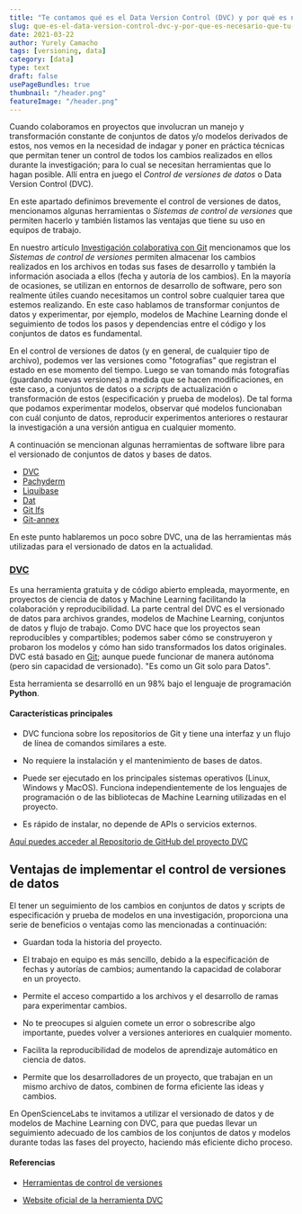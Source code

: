 ```yaml
---
title: "Te contamos qué es el Data Version Control (DVC) y por qué es necesario que tu equipo sepa cómo utilizarlo"
slug: que-es-el-data-version-control-dvc-y-por-que-es-necesario-que-tu-equipo-sepa-como-utilizarlo
date: 2021-03-22
author: Yurely Camacho
tags: [versioning, data]
category: [data]
type: text
draft: false
usePageBundles: true
thumbnail: "/header.png"
featureImage: "/header.png"
---
```



<!-- # Te contamos qué es el Data Version Control (DVC) y por qué es necesario que tu equipo sepa cómo utilizarlo -->
<!-- **Por Yurely Camacho** -->



Cuando colaboramos en proyectos que involucran un manejo y
transformación constante de conjuntos de datos y/o modelos derivados de
estos, nos vemos en la necesidad de indagar y poner en práctica técnicas
que permitan tener un control de todos los cambios realizados en ellos
durante la investigación; para lo cual se necesitan herramientas que lo
hagan posible. Allí entra en juego el *Control de versiones de datos* o
Data Version Control (DVC).

<!-- TEASER_END -->

En este apartado definimos brevemente el control de versiones de datos,
mencionamos algunas herramientas o *Sistemas de control de versiones*
que permiten hacerlo y también listamos las ventajas que tiene su uso en
equipos de trabajo.

En nuestro artículo [Investigación colaborativa con
Git](https://opensciencelabs.org/blog/0009-investigacion_colaborativa_con_git/investigacion-colaborativa-con-git/)
mencionamos que los *Sistemas de control de versiones* permiten
almacenar los cambios realizados en los archivos en todas sus fases de
desarrollo y también la información asociada a ellos (fecha y autoría de
los cambios). En la mayoría de ocasiones, se utilizan en entornos de
desarrollo de software, pero son realmente útiles cuando necesitamos un
control sobre cualquier tarea que estemos realizando. En este caso
hablamos de transformar conjuntos de datos y experimentar, por ejemplo,
modelos de Machine Learning donde el seguimiento de todos los pasos y
dependencias entre el código y los conjuntos de datos es fundamental.

En el control de versiones de datos (y en general, de cualquier tipo de
archivo), podemos ver las versiones como "fotografías" que registran el
estado en ese momento del tiempo. Luego se van tomando más fotografías
(guardando nuevas versiones) a medida que se hacen modificaciones, en
este caso, a conjuntos de datos o a *scripts* de actualización o
transformación de estos (especificación y prueba de modelos). De tal
forma que podamos experimentar modelos, observar qué modelos funcionaban
con cuál conjunto de datos, reproducir experimentos anteriores o
restaurar la investigación a una versión antigua en cualquier momento.

A continuación se mencionan algunas herramientas de software libre para
el versionado de conjuntos de datos y bases de datos.

- [DVC](https://dvc.org/)
- [Pachyderm](https://www.pachyderm.com/)
- [Liquibase](https://www.liquibase.org/)
- [Dat](https://dat.foundation/)
- [Git lfs](https://git-lfs.github.com/)
- [Git-annex](https://git-annex.branchable.com/)

En este punto hablaremos un poco sobre DVC, una de las herramientas más
utilizadas para el versionado de datos en la actualidad.

### [DVC](https://dvc.org/)

Es una herramienta gratuita y de código abierto empleada, mayormente, en
proyectos de ciencia de datos y Machine Learning facilitando la
colaboración y reproducibilidad. La parte central del DVC es el
versionado de datos para archivos grandes, modelos de Machine Learning,
conjuntos de datos y flujo de trabajo. Como DVC hace que los proyectos
sean reproducibles y compartibles; podemos saber cómo se construyeron y
probaron los modelos y cómo han sido transformados los datos originales.
DVC está basado en
[Git](https://opensciencelabs.org/blog/0002-GitCeroACien/git-de-en-diez-sencillos-pasos/);
aunque puede funcionar de manera autónoma (pero sin capacidad de
versionado). "Es como un Git solo para Datos".

Esta herramienta se desarrolló en un 98% bajo el lenguaje de
programación **Python**.

#### Características principales

- DVC funciona sobre los repositorios de Git y tiene una interfaz y un
  flujo de línea de comandos similares a este.

- No requiere la instalación y el mantenimiento de bases de
  datos.

- Puede ser ejecutado en los principales sistemas operativos (Linux,
  Windows y MacOS). Funciona independientemente de los lenguajes de
  programación o de las bibliotecas de Machine Learning utilizadas en el
  proyecto.

- Es rápido de instalar, no depende de APIs o servicios externos.

[Aquí puedes acceder al Repositorio de GitHub del proyecto DVC](https://github.com/iterative/dvc)

## Ventajas de implementar el control de versiones de datos

El tener un seguimiento de los cambios en conjuntos de datos y scripts
de especificación y prueba de modelos en una investigación, proporciona una serie de
beneficios o ventajas como las mencionadas a continuación:

- Guardan toda la historia del proyecto.

- El trabajo en equipo es más sencillo, debido a la especificación de
  fechas y autorías de cambios; aumentando la capacidad de colaborar en
  un proyecto.

- Permite el acceso compartido a los archivos y el desarrollo de ramas
  para experimentar cambios.

- No te preocupes si alguien comete un error o sobrescribe algo
  importante, puedes volver a versiones anteriores en cualquier momento.

- Facilita la reproducibilidad de modelos de aprendizaje automático en
  ciencia de datos.

- Permite que los desarrolladores de un proyecto, que trabajan en un mismo
  archivo de datos, combinen de forma eficiente las ideas y cambios.

En OpenScienceLabs te invitamos a utilizar el versionado de datos y de
modelos de Machine Learning con DVC, para que puedas llevar un
seguimiento adecuado de los cambios de los conjuntos de datos y modelos
durante todas las fases del proyecto, haciendo más eficiente dicho
proceso.

#### Referencias

- [Herramientas de control de versiones](https://blog.dinahosting.com/herramientas-de-control-de-versiones/)

- [Website oficial de la herramienta DVC](https://dvc.org/)

